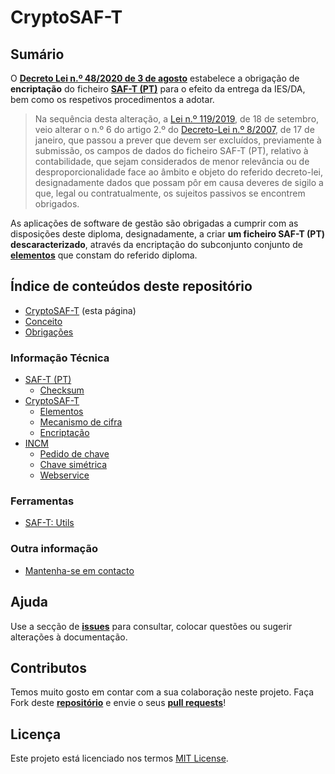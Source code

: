 # CryptoSAF-T

## Sumário

O [**Decreto Lei n.º 48/2020 de 3 de agosto**](https://data.dre.pt/eli/dec-lei/48/2020/08/03/p/dre) estabelece a obrigação de **encriptação** do ficheiro [**SAF-T \(PT\)**](https://info.portaldasfinancas.gov.pt/pt/apoio_contribuinte/SAFT_PT/Paginas/news-saf-t-pt.aspx) para o efeito da entrega da IES/DA, bem como os respetivos procedimentos a adotar.

> Na sequência desta alteração, a [Lei n.º 119/2019](https://dre.pt/web/guest/pesquisa/-/search/124793094/details/normal?l=1), de 18 de setembro, veio alterar o n.º 6 do artigo 2.º do [Decreto-Lei n.º 8/2007](https://dre.pt/web/guest/pesquisa/-/search/522813/details/normal?l=1), de 17 de janeiro, que passou a prever que devem ser excluídos, previamente à submissão, os campos de dados do ficheiro SAF-T \(PT\), relativo à contabilidade, que sejam considerados de menor relevância ou de desproporcionalidade face ao âmbito e objeto do referido decreto-lei, designadamente dados que possam pôr em causa deveres de sigilo a que, legal ou contratualmente, os sujeitos passivos se encontrem obrigados.

As aplicações de software de gestão são obrigadas a cumprir com as disposições deste diploma, designadamente, a criar **um ficheiro SAF-T \(PT\) descaracterizado**, através da encriptação do subconjunto conjunto de [**elementos**](informacao-tecnica/cryptosaf-t/elementos.md) que constam do referido diploma.

## Índice de conteúdos deste repositório

* [CryptoSAF-T](./) \(esta página\)
* [Conceito](conceito.md)
* [Obrigações](obrigacoes.md)

### Informação Técnica

* [SAF-T \(PT\)](informacao-tecnica/saf-t-pt/)
  * [Checksum](informacao-tecnica/saf-t-pt/checksum.md)
* [CryptoSAF-T](informacao-tecnica/cryptosaf-t/)
  * [Elementos](informacao-tecnica/cryptosaf-t/elementos.md)
  * [Mecanismo de cifra](informacao-tecnica/cryptosaf-t/mecanismo.md)
  * [Encriptação]()
* [INCM](informacao-tecnica/incm/)
  * [Pedido de chave](informacao-tecnica/incm/pedido-de-chave.md)
  * [Chave simétrica](informacao-tecnica/incm/chave-simetrica.md)
  * [Webservice](informacao-tecnica/incm/webservice.md)

### Ferramentas

* [SAF-T: Utils](ferramentas/cryptosaf-t-utils.md)

### Outra informação

* [Mantenha-se em contacto](outra-informacao/mantenha-se-em-contacto.md)

## Ajuda

Use a secção de [**issues**](https://github.com/assoft-portugal/documentacao-CryptoSAF-T/issues) para consultar, colocar questões ou sugerir alterações à documentação.

## Contributos

Temos muito gosto em contar com a sua colaboração neste projeto. Faça Fork deste [**repositório**](https://github.com/assoft-portugal/documentacao-CryptoSAF-T/) e envie o seus [**pull requests**](https://github.com/assoft-portugal/documentacao-CryptoSAF-T/pulls)!

## Licença

Este projeto está licenciado nos termos [MIT License](https://github.com/assoft-portugal/documentacao-CryptoSAF-T/blob/master/LICENSE).

